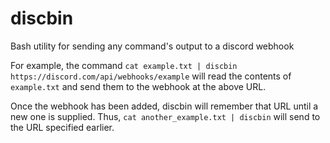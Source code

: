 # discbin
Bash utility for sending any command's output to a discord webhook 


For example, the command
`cat example.txt | discbin https://discord.com/api/webhooks/example`
will read the contents of `example.txt` and send them to the webhook at the above URL.

Once the webhook has been added, discbin will remember that URL until a new one is supplied. Thus,
`cat another_example.txt | discbin`
will send to the URL specified earlier.

